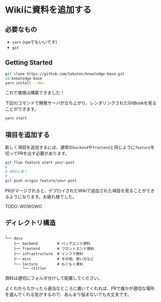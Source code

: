 # Wikiに資料を追加する

## 必要なもの

- `yarn` (`npm`でもいいです)
- `git`

## Getting Started

```bash
git clone https://github.com/Sakuten/knowledge-base.git
cd knowledge-base
yarn install --dev
```

これで環境は構築できました！

下記のコマンドで開発サーバが立ち上がり、レンダリングされたGitBookを見ることができます。

```bash
yarn start
```

## 項目を追加する

新しく項目を追加するには、通常の`backend`や`frontend`と同じように`feature`を切ってPRを出す必要があります。

```bash
git flow feature start your-post
# ..
# 資料を書く
# ..
git push origin feature/your-post
```

PRがマージされると、デプロイされたWikiで追加された項目を見ることができるようになります。お疲れ様でした。

TODO: WOWOWO

## ディレクトリ構造

```
.
└── docs
    ├── backend         # バックエンド資料
    ├── frontend        # フロントエンド資料
    ├── infrastructure  # インフラ資料
    ├── misc            # その他、使い方など
    └── lecture         # もくもく資料
        └── <title>
```

資料は適切にフォルダ分けして配置してください。

よくわからなかったら適当なところに置いてくれれば、PRで誰かが適切な場所を選んでくれる気がするので、あんまり悩まないでも大丈夫です。
